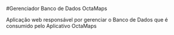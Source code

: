 #Gerenciador Banco de Dados OctaMaps

Aplicação web responsável por gerenciar o Banco de Dados que é consumido pelo Aplicativo OctaMaps
